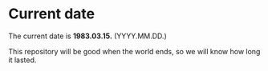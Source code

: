 # Current date

The current date is **1983.03.15.** (YYYY.MM.DD.)

This repository will be good when the world ends, so we will know how long it lasted.